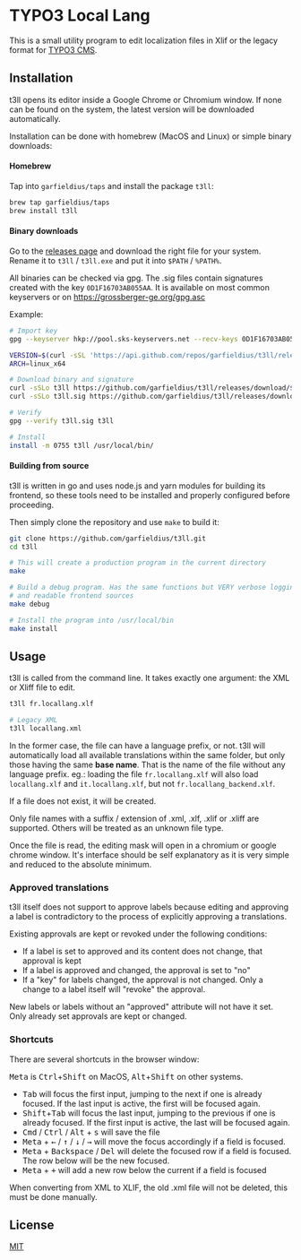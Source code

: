 # TYPO3 Local Lang

This is a small utility program to edit localization files in Xlif or the legacy
format for [TYPO3 CMS](https://www.typo3.org/).

## Installation

t3ll opens its editor inside a Google Chrome or Chromium window. If none can be found
on the system, the latest version will be downloaded automatically.

Installation can be done with homebrew (MacOS and Linux) or simple binary downloads:

#### Homebrew

Tap into `garfieldius/taps` and install the package `t3ll`:

```bash
brew tap garfieldius/taps
brew install t3ll
```

#### Binary downloads

Go to the [releases page](https://github.com/garfieldius/t3ll/releases) and download the
right file for your system. Rename it to `t3ll` / `t3ll.exe` and put it into `$PATH`
/ `%PATH%`.

All binaries can be checked via gpg. The .sig files contain signatures created with the
key `0D1F16703AB055AA`. It is available on most common keyservers or on
<https://grossberger-ge.org/gpg.asc>

Example:

```bash
# Import key
gpg --keyserver hkp://pool.sks-keyservers.net --recv-keys 0D1F16703AB055AA

VERSION=$(curl -sSL 'https://api.github.com/repos/garfieldius/t3ll/releases/latest' | jq -r '.tag_name')
ARCH=linux_x64

# Download binary and signature
curl -sSLo t3ll https://github.com/garfieldius/t3ll/releases/download/${VERSION}/t3ll_${ARCH}
curl -sSLo t3ll.sig https://github.com/garfieldius/t3ll/releases/download/${VERSION}/t3ll_${ARCH}.sig

# Verify
gpg --verify t3ll.sig t3ll

# Install
install -m 0755 t3ll /usr/local/bin/
```

#### Building from source

t3ll is written in go and uses node.js and yarn modules for building its frontend,
so these tools need to be installed and properly configured before proceeding.

Then simply clone the repository and use `make` to build it:

```bash
git clone https://github.com/garfieldius/t3ll.git
cd t3ll

# This will create a production program in the current directory
make

# Build a debug program. Has the same functions but VERY verbose logging to stdout
# and readable frontend sources
make debug

# Install the program into /usr/local/bin
make install
```

## Usage

t3ll is called from the command line. It takes exactly one argument: the XML or
Xliff file to edit.

```bash
t3ll fr.locallang.xlf

# Legacy XML
t3ll locallang.xml
```

In the former case, the file can have a language prefix, or not. t3ll will
automatically load all available translations within the same folder, but only
those having the same **base name**. That is the name of the file without any
language prefix. eg.: loading the file `fr.locallang.xlf` will also load `
locallang.xlf` and `it.locallang.xlf`, but not `fr.locallang_backend.xlf`.

If a file does not exist, it will be created.

Only file names with a suffix / extension of .xml, .xlf, .xlif or .xliff are
supported. Others will be treated as an unknown file type.

Once the file is read, the editing mask will open in a chromium or google chrome
window. It's interface should be self explanatory as it is very simple and
reduced to the absolute minimum.

### Approved translations

t3ll itself does not support to approve labels because editing and approving a label
is contradictory to the process of explicitly approving a translations.

Existing approvals are kept or revoked under the following conditions:

* If a label is set to approved and its content does not change, that approval is kept
* If a label is approved and changed, the approval is set to "no"
* If a "key" for labels changed, the approval is not changed. Only a change to a label
  itself will "revoke" the approval.

New labels or labels without an "approved" attribute will not have it set. Only already
set approvals are kept or changed.

### Shortcuts

There are several shortcuts in the browser window:

<kbd>Meta</kbd> is <kbd>Ctrl</kbd>+<kbd>Shift</kbd> on MacOS, <kbd>Alt</kbd>+<kbd>Shift</kbd> on
other systems.

* <kbd>Tab</kbd> will focus the first input, jumping to the next if one is
  already focused. If the last input is active, the first will be focused again.
* <kbd>Shift</kbd>+<kbd>Tab</kbd> will focus the last input, jumping to the
  previous if one is already focused. If the first input is active, the last
  will be focused again.
* <kbd>Cmd</kbd> / <kbd>Ctrl</kbd> / <kbd>Alt</kbd> + <kbd>s</kbd>  will save
  the file
* <kbd>Meta</kbd> + <kbd>←</kbd> / <kbd>↑</kbd> / <kbd>↓</kbd> / <kbd>→</kbd>
  will move the focus accordingly if a field is focused.
* <kbd>Meta</kbd> + <kbd>Backspace</kbd> / <kbd>Del</kbd> will delete the focused
  row if a field is focused. The row below will be the new focused.
* <kbd>Meta</kbd> + <kbd>+</kbd> will add a new row below the current if a field
  is focused

When converting from XML to XLIF, the old .xml file will not be deleted, this must
be done manually.

## License

[MIT](https://opensource.org/licenses/MIT)
